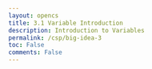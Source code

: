 ```yaml
---
layout: opencs
title: 3.1 Variable Introduction
description: Introduction to Variables
permalink: /csp/big-idea-3
toc: False
comments: False
---
```


<link rel="stylesheet" href="{{site.baseurl}}/assets/css/csp_home.css">

<div class="graph-container">
    <svg id="arrows-svg">
        <defs>
        <marker id="arrowhead" markerWidth="10" markerHeight="10" refX="9" refY="3" orient="auto">
            <polygon points="0 0, 10 3, 0 6" fill="rgba(255, 255, 255, 0.3)" />
        </marker>
        </defs>
    </svg>
    <div class="tooltip" id="tooltip"></div>
</div>

<script>
    const lessons = {
        '3.1': {
            title: 'Variables & Assignments',
            subpages: [
                { name: 'Lesson', link: '/csp/variables/zombies' },
                { name: 'JS Homework', link: '/js/variables/zombies/hw' },
                { name: 'Python Homework', link: '/python/variables/zombies/hw' }
            ],
            connectsTo: ['3.2'],
            style: { top: 120, left: 100, width: 180, height: 180 }
        },
        '3.2': {
            title: 'Data Abstraction',
            subpages: [
                { name: 'Lesson', link: '/csp/big-idea-3/p3' },
                { name: 'JS Homework', link: '/csp/collaborators/javascript/big-idea-3/dataabstraction/p3/homework' }
            ],
            connectsTo: ['3.3'],
            style: { top: 350, left: 400, width: 200, height: 200 }
        },
        '3.3': {
            title: 'Mathematical Expressions',
            subpages: [
                { name: 'Lesson', link: '/csp/big-idea-3/p3' },
                { name: 'Python Homework', link: '/csp/python/mathexpressions/collaborators/homework' }
            ],
            connectsTo: ['3.3'],
            style: { top: 350, left: 400, width: 200, height: 200 }
        }
    };

    const container = document.querySelector('.graph-container');
    
    Object.entries(lessons).forEach(([number, lesson]) => {
        const node = document.createElement('div');
        node.className = 'node';
        node.style.width = `${lesson.style.width}px`;
        node.style.height = `${lesson.style.height}px`;
        node.style.top = `${lesson.style.top}px`;
        node.style.left = `${lesson.style.left}px`;

        node.innerHTML = `
            <div class="node-number">${number}</div>
            <div class="node-title">${lesson.title}</div>
        `;

        container.appendChild(node);
        lesson.element = node; // store reference for arrows & events
    });


    const tooltip = document.getElementById('tooltip');
    const svg = document.getElementById('arrows-svg');

    // Function to get center point of a node
    function getNodeCenter(node) {
        const rect = node.getBoundingClientRect();
        const containerRect = document.querySelector('.graph-container').getBoundingClientRect();
        return {
            x: rect.left - containerRect.left + rect.width / 2,
            y: rect.top - containerRect.top + rect.height / 2
        };
    }

    // Function to draw curved arrow between two nodes
    function drawArrow(fromNode, toNode) {
        const from = getNodeCenter(fromNode);
        const to = getNodeCenter(toNode);
        
        // Calculate control point for curve
        const midX = (from.x + to.x) / 2;
        const midY = (from.y + to.y) / 2;
        
        // Offset control point perpendicular to line for curve
        const dx = to.x - from.x;
        const dy = to.y - from.y;
        const len = Math.sqrt(dx * dx + dy * dy);
        const offsetX = -dy / len * 50;
        const offsetY = dx / len * 50;
        
        const controlX = midX + offsetX;
        const controlY = midY + offsetY;
        
        const path = document.createElementNS('http://www.w3.org/2000/svg', 'path');
        path.setAttribute('class', 'arrow');
        path.setAttribute('d', `M ${from.x} ${from.y} Q ${controlX} ${controlY} ${to.x} ${to.y}`);
        svg.appendChild(path);
    }

    // Generate all arrows based on connections
    Object.entries(lessons).forEach(([number, lesson]) => {
        lesson.connectsTo.forEach(targetNum => {
            if (lessons[targetNum]) {
            drawArrow(lesson.element, lessons[targetNum].element);
            }
        });

        lesson.element.addEventListener('mouseenter', () => {
            tooltip.innerHTML = `
            <div class="tooltip-title">${number} - ${lesson.title}</div>
            <ul class="tooltip-list">
                ${lesson.subpages.map(sp => {
                    return `<li><a href="/csp/big-idea-3/${lesson.title.toLowerCase().replace(/\s+/g, '-')}/p3/${sp.toLowerCase().replace(/\s+/g, '-')}"">${sp}</a></li>`;
                }).join('')}
            </ul>
            `;
            const rect = lesson.element.getBoundingClientRect();
            const containerRect = container.getBoundingClientRect();
            tooltip.style.left = (rect.left - containerRect.left + rect.width / 2) + 'px';
            tooltip.style.top = (rect.bottom - containerRect.top + 20) + 'px';
            tooltip.style.transform = 'translateX(-50%)';
            tooltip.classList.add('active');
        });

        lesson.element.addEventListener('mouseleave', () => {
            setTimeout(() => {
            if (!tooltip.matches(':hover')) tooltip.classList.remove('active');
            }, 50);
        });

        lesson.element.addEventListener('click', () => {
            alert(`Navigating to lesson ${number}`);
        });
    });

    // Keep tooltip visible when hovering over it
    tooltip.addEventListener('mouseleave', () => {
        const hoveredNode = Array.from(nodes).find(n => n.matches(':hover'));
        if (!hoveredNode) {
            tooltip.classList.remove('active');
        }
    });
</script>
